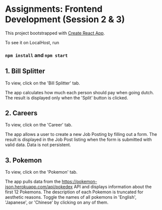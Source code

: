 # Assignments: Frontend Development (Session 2 & 3)

This project bootstrapped with [Create React App](https://github.com/facebook/create-react-app).

To see it on LocalHost, run

### `npm install` and `npm start`

## 1. Bill Splitter

To view, click on the 'Bill Splitter' tab.

The app calculates how much each person should pay when going dutch.
The result is displayed only when the 'Split' button is clicked.

## 2. Careers

To view, click on the 'Career' tab.

The app allows a user to create a new Job Posting by filling out a form.
The result is displayed in the Job Post listing when the form is submitted with valid data.
Data is not persistent.

## 3. Pokemon

To view, click on the 'Pokemon' tab.

The app pulls data from the https://pokemon-json.herokuapp.com/api/pokedex API and displays information about the first 12 Pokemons. The description of each Pokemon is truncated for aesthetic reasons.
Toggle the names of all pokemons in 'English', 'Japanese', or 'Chinese' by clicking on any of them.
